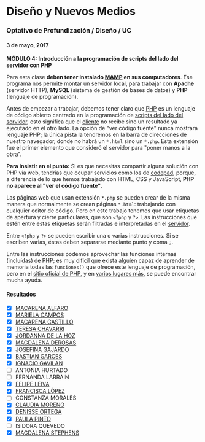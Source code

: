 # Diseño y Nuevos Medios

### Optativo de Profundización / Diseño / UC

#### 3 de mayo, 2017

**MÓDULO 4: Introducción a la programación de scripts del lado del servidor con PHP**

Para esta clase **deben tener instalado [MAMP](https://www.mamp.info/en/) en sus computadores**. Ese programa nos permite montar un servidor local, para trabajar con **Apache** (servidor HTTP), **MySQL** (sistema de gestión de bases de datos) y **PHP** (lenguaje de programación).

Antes de empezar a trabajar, debemos tener claro que [PHP](http://php.net/) es un lenguaje de código abierto centrado en la programación de [scripts del lado del servidor](https://es.wikipedia.org/wiki/Script_del_lado_del_servidor), esto significa que el [cliente](https://es.wikipedia.org/wiki/Cliente_(inform%C3%A1tica)) no recibe sino un resultado ya ejecutado en el otro lado. La opción de "ver código fuente" nunca mostrará lenguaje PHP; la única pista la tendremos en la barra de direcciones de nuestro navegador, donde no habrá un `*.html` sino un `*.php`. Esta extensión fue el primer elemento que consideró el servidor para "poner manos a la obra". 

**Para insistir en el punto:** Si es que necesitas compartir alguna solución con PHP vía web, tendrías que ocupar servicios como los de [codepad](http://codepad.org/), porque, a diferencia de lo que hemos trabajado con HTML, CSS y JavaScript, **PHP no aparece al "ver el código fuente"**.

Las páginas web que usan extensión `*.php` se pueden crear de la misma manera que normalmente se crean páginas `*.html`: trabajando con cualquier editor de código. Pero en este trabajo tenemos que usar etiquetas de apertura y cierre particulares, que son `<?php` y `?>`. Las instrucciones que estén entre estas etiquetas serán filtradas e interpretadas en el [servidor](https://es.wikipedia.org/wiki/Servidor).

Entre `<?php` y `?>` se pueden escribir una o varias instrucciones. Si se escriben varias, éstas deben separarse mediante punto y coma `;`.

Entre las instrucciones podemos aprovechar las funciones internas (incluídas) de PHP; es muy dificil que exista alguien capaz de aprender de memoria todas las `funciones()` que ofrece este lenguaje de programación, pero en el [sitio oficial de PHP](http://php.net/manual/es/langref.php), y en [varios lugares más](http://stackoverflow.com/questions/tagged/php), se puede encontrar mucha ayuda.

#### Resultados

- [x] [MACARENA ALFARO](http://profesor.faco.cl/dno037-2017-08/alfaro/)
- [x] [MARIELA CAMPOS](http://profesor.faco.cl/dno037-2017-08/campos/)
- [x] [MACARENA CASTILLO](http://profesor.faco.cl/dno037-2017-08/castillo/)
- [x] [TERESA CHAVARRI](http://profesor.faco.cl/dno037-2017-08/chavarri/)
- [x] [JORDANNA DE LA HOZ](http://profesor.faco.cl/dno037-2017-08/de_la_hoz/)
- [x] [MAGDALENA DEROSAS](http://profesor.faco.cl/dno037-2017-08/derosas/)
- [x] [JOSEFINA GAJARDO](http://profesor.faco.cl/dno037-2017-08/gajardo/)
- [x] [BASTIAN GARCES](http://profesor.faco.cl/dno037-2017-08/garces/)
- [x] [IGNACIO GAVILAN](http://profesor.faco.cl/dno037-2017-08/gavilan/)
- [ ] ANTONIA HURTADO
- [ ] FERNANDA LARRAIN
- [x] [FELIPE LEIVA](http://profesor.faco.cl/dno037-2017-08/leiva/)
- [x] [FRANCISCA LÓPEZ](http://profesor.faco.cl/dno037-2017-08/lopez/)
- [ ] CONSTANZA MORALES
- [x] [CLAUDIA MORENO](http://profesor.faco.cl/dno037-2017-08/moreno/)
- [x] [DENISSE ORTEGA](http://profesor.faco.cl/dno037-2017-08/ortega/)
- [x] [PAULA PINTO](http://profesor.faco.cl/dno037-2017-08/pinto/)
- [ ] ISIDORA QUEVEDO
- [x] [MAGDALENA STEPHENS](http://profesor.faco.cl/dno037-2017-08/stephens/)

